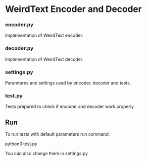# WeirdText Encoder and Decoder

### encoder.py
Implementation of WeirdText encoder.

### decoder.py
Implementation of WeirdText decoder.

### settings.py
Paramteres and settings used by encoder, decoder and tests.

### test.py
Tests prepared to check if encoder and decoder work properly.

## Run
To run tests with default parameters run command:  
  
python3 test.py

You can also change them in settings.py 